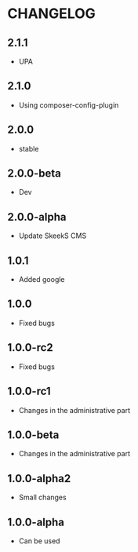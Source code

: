 CHANGELOG
==============

2.1.1
-----------------
 * UPA
 
2.1.0
-----------------
  * Using composer-config-plugin
  
2.0.0
-----------------
  * stable
  
2.0.0-beta
-----------------
  * Dev
  
2.0.0-alpha
-----------------
  * Update SkeekS CMS
  
1.0.1
-----------------
  * Added google

1.0.0
-----------------
  * Fixed bugs

1.0.0-rc2
-----------------
  * Fixed bugs

1.0.0-rc1
-----------------
  * Changes in the administrative part

1.0.0-beta
-----------------
  * Changes in the administrative part

1.0.0-alpha2
-----------------
  * Small changes

1.0.0-alpha
-----------------
  * Can be used
